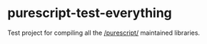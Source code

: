 purescript-test-everything
==========================

Test project for compiling all the [/purescript/](https://github.com/purescript) maintained libraries.
